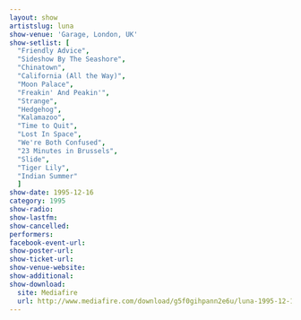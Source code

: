 ```yaml
---
layout: show
artistslug: luna
show-venue: 'Garage, London, UK'
show-setlist: [
  "Friendly Advice",
  "Sideshow By The Seashore",
  "Chinatown",
  "California (All the Way)",
  "Moon Palace",
  "Freakin' And Peakin'",
  "Strange",
  "Hedgehog",
  "Kalamazoo",
  "Time to Quit",
  "Lost In Space",
  "We're Both Confused",
  "23 Minutes in Brussels",
  "Slide",
  "Tiger Lily",
  "Indian Summer"
  ]
show-date: 1995-12-16
category: 1995
show-radio: 
show-lastfm: 
show-cancelled: 
performers: 
facebook-event-url: 
show-poster-url: 
show-ticket-url: 
show-venue-website: 
show-additional: 
show-download:
  site: Mediafire
  url: http://www.mediafire.com/download/g5f0gihpann2e6u/luna-1995-12-16_-the-garage-london-uk.zip
---
```


